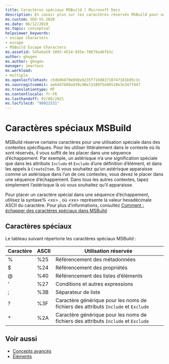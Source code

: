 ```yaml
---
title: Caractères spéciaux MSBuild │ Microsoft Docs
description: En savoir plus sur les caractères réservés MSBuild pour une utilisation spéciale dans des contextes spécifiques, et quand et comment placer ces caractères dans une séquence d’échappement.
ms.custom: SEO-VS-2020
ms.date: 06/12/2019
ms.topic: conceptual
helpviewer_keywords:
- escape characters
- escape
- MSBuild Escape Characters
ms.assetid: 545e6a59-1093-4514-935e-78679a46fb3c
author: ghogen
ms.author: ghogen
manager: jmartens
ms.workload:
- multiple
ms.openlocfilehash: c5db0b870e050a9235f719d83710747101b95c3c
ms.sourcegitcommit: ae6d47b09a439cd0e13180f5e89510e3e347fd47
ms.translationtype: MT
ms.contentlocale: fr-FR
ms.lasthandoff: 02/08/2021
ms.locfileid: "99922531"
---
```

# <a name="msbuild-special-characters"></a>Caractères spéciaux MSBuild

MSBuild réserve certains caractères pour une utilisation spéciale dans des contextes spécifiques. Pour les utiliser littéralement dans le contexte où ils sont réservés, il vous suffit de les placer dans une séquence d’échappement. Par exemple, un astérisque n’a une signification spéciale que dans les attributs `Include` et `Exclude` d’une définition d’élément, et dans les appels à `CreateItem`. Si vous souhaitez qu’un astérisque apparaisse comme un astérisque dans l’un de ces contextes, vous devez le placer dans une séquence d’échappement. Dans tous les autres contextes, tapez simplement l’astérisque là où vous souhaitez qu’il apparaisse.

 Pour placer un caractère spécial dans une séquence d’échappement, utilisez la syntaxe% \<xx> , où \<xx> représente la valeur hexadécimale ASCII du caractère. Pour plus d’informations, consultez [Comment : échapper des caractères spéciaux dans MSBuild](../msbuild/how-to-escape-special-characters-in-msbuild.md).

## <a name="special-characters"></a>Caractères spéciaux

 Le tableau suivant répertorie les caractères spéciaux MSBuild :

|**Caractère**|**ASCII**|**Utilisation réservée**|
|-------------------|---------------|------------------------|
|%|%25|Référencement des métadonnées|
|$|%24|Référencement des propriétés|
|@|%40|Référencement des listes d’éléments|
|'|%27|Conditions et autres expressions|
|;|%3B|Séparateur de liste|
|?|%3F|Caractère générique pour les noms de fichiers des attributs `Include` et `Exclude`|
|*|%2A|Caractère générique pour les noms de fichiers des attributs `Include` et `Exclude`|

## <a name="see-also"></a>Voir aussi

- [Concepts avancés](../msbuild/msbuild-advanced-concepts.md)
- [Éléments](../msbuild/msbuild-items.md)
